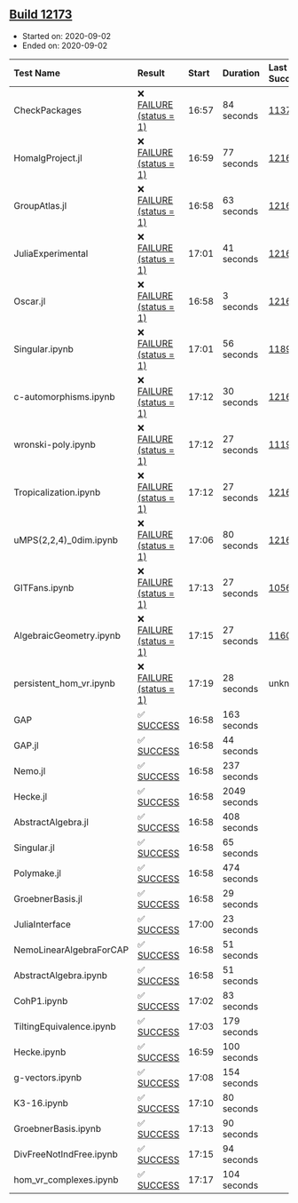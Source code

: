 ## [Build 12173](https://oscarci.mathematik.uni-kl.de/job/oscar/12173/)

* Started on: 2020-09-02
* Ended on: 2020-09-02

| Test Name    | Result | Start | Duration | Last Success | First Failure |
|:-------------|:-------|:------|:---------|:-------------|:--------------|
| CheckPackages | ❌ [FAILURE (status = 1)](https://oscarci.mathematik.uni-kl.de/job/oscar/12173/artifact/logs/build-12173/CheckPackages.log) | 16:57 | 84 seconds | [11376](https://oscarci.mathematik.uni-kl.de/job/oscar/11376/) | [11377](https://oscarci.mathematik.uni-kl.de/job/oscar/11377/) |
| HomalgProject.jl | ❌ [FAILURE (status = 1)](https://oscarci.mathematik.uni-kl.de/job/oscar/12173/artifact/logs/build-12173/HomalgProject.jl.log) | 16:59 | 77 seconds | [12167](https://oscarci.mathematik.uni-kl.de/job/oscar/12167/) | [12168](https://oscarci.mathematik.uni-kl.de/job/oscar/12168/) |
| GroupAtlas.jl | ❌ [FAILURE (status = 1)](https://oscarci.mathematik.uni-kl.de/job/oscar/12173/artifact/logs/build-12173/GroupAtlas.jl.log) | 16:58 | 63 seconds | [12167](https://oscarci.mathematik.uni-kl.de/job/oscar/12167/) | [12168](https://oscarci.mathematik.uni-kl.de/job/oscar/12168/) |
| JuliaExperimental | ❌ [FAILURE (status = 1)](https://oscarci.mathematik.uni-kl.de/job/oscar/12173/artifact/logs/build-12173/JuliaExperimental.log) | 17:01 | 41 seconds | [12167](https://oscarci.mathematik.uni-kl.de/job/oscar/12167/) | [12168](https://oscarci.mathematik.uni-kl.de/job/oscar/12168/) |
| Oscar.jl | ❌ [FAILURE (status = 1)](https://oscarci.mathematik.uni-kl.de/job/oscar/12173/artifact/logs/build-12173/Oscar.jl.log) | 16:58 | 3 seconds | [12167](https://oscarci.mathematik.uni-kl.de/job/oscar/12167/) | [12168](https://oscarci.mathematik.uni-kl.de/job/oscar/12168/) |
| Singular.ipynb | ❌ [FAILURE (status = 1)](https://oscarci.mathematik.uni-kl.de/job/oscar/12173/artifact/logs/build-12173/Singular.ipynb.log) | 17:01 | 56 seconds | [11893](https://oscarci.mathematik.uni-kl.de/job/oscar/11893/) | [11894](https://oscarci.mathematik.uni-kl.de/job/oscar/11894/) |
| c-automorphisms.ipynb | ❌ [FAILURE (status = 1)](https://oscarci.mathematik.uni-kl.de/job/oscar/12173/artifact/logs/build-12173/c-automorphisms.ipynb.log) | 17:12 | 30 seconds | [12167](https://oscarci.mathematik.uni-kl.de/job/oscar/12167/) | [12168](https://oscarci.mathematik.uni-kl.de/job/oscar/12168/) |
| wronski-poly.ipynb | ❌ [FAILURE (status = 1)](https://oscarci.mathematik.uni-kl.de/job/oscar/12173/artifact/logs/build-12173/wronski-poly.ipynb.log) | 17:12 | 27 seconds | [11192](https://oscarci.mathematik.uni-kl.de/job/oscar/11192/) | [11193](https://oscarci.mathematik.uni-kl.de/job/oscar/11193/) |
| Tropicalization.ipynb | ❌ [FAILURE (status = 1)](https://oscarci.mathematik.uni-kl.de/job/oscar/12173/artifact/logs/build-12173/Tropicalization.ipynb.log) | 17:12 | 27 seconds | [12167](https://oscarci.mathematik.uni-kl.de/job/oscar/12167/) | [12168](https://oscarci.mathematik.uni-kl.de/job/oscar/12168/) |
| uMPS(2,2,4)_0dim.ipynb | ❌ [FAILURE (status = 1)](https://oscarci.mathematik.uni-kl.de/job/oscar/12173/artifact/logs/build-12173/uMPS-2-2-4-_0dim.ipynb.log) | 17:06 | 80 seconds | [12167](https://oscarci.mathematik.uni-kl.de/job/oscar/12167/) | [12168](https://oscarci.mathematik.uni-kl.de/job/oscar/12168/) |
| GITFans.ipynb | ❌ [FAILURE (status = 1)](https://oscarci.mathematik.uni-kl.de/job/oscar/12173/artifact/logs/build-12173/GITFans.ipynb.log) | 17:13 | 27 seconds | [10566](https://oscarci.mathematik.uni-kl.de/job/oscar/10566/) | [10567](https://oscarci.mathematik.uni-kl.de/job/oscar/10567/) |
| AlgebraicGeometry.ipynb | ❌ [FAILURE (status = 1)](https://oscarci.mathematik.uni-kl.de/job/oscar/12173/artifact/logs/build-12173/AlgebraicGeometry.ipynb.log) | 17:15 | 27 seconds | [11602](https://oscarci.mathematik.uni-kl.de/job/oscar/11602/) | [11603](https://oscarci.mathematik.uni-kl.de/job/oscar/11603/) |
| persistent_hom_vr.ipynb | ❌ [FAILURE (status = 1)](https://oscarci.mathematik.uni-kl.de/job/oscar/12173/artifact/logs/build-12173/persistent_hom_vr.ipynb.log) | 17:19 | 28 seconds | unknown | unknown |
| GAP | ✅ [SUCCESS](https://oscarci.mathematik.uni-kl.de/job/oscar/12173/artifact/logs/build-12173/GAP.log) | 16:58 | 163 seconds |  |  |
| GAP.jl | ✅ [SUCCESS](https://oscarci.mathematik.uni-kl.de/job/oscar/12173/artifact/logs/build-12173/GAP.jl.log) | 16:58 | 44 seconds |  |  |
| Nemo.jl | ✅ [SUCCESS](https://oscarci.mathematik.uni-kl.de/job/oscar/12173/artifact/logs/build-12173/Nemo.jl.log) | 16:58 | 237 seconds |  |  |
| Hecke.jl | ✅ [SUCCESS](https://oscarci.mathematik.uni-kl.de/job/oscar/12173/artifact/logs/build-12173/Hecke.jl.log) | 16:58 | 2049 seconds |  |  |
| AbstractAlgebra.jl | ✅ [SUCCESS](https://oscarci.mathematik.uni-kl.de/job/oscar/12173/artifact/logs/build-12173/AbstractAlgebra.jl.log) | 16:58 | 408 seconds |  |  |
| Singular.jl | ✅ [SUCCESS](https://oscarci.mathematik.uni-kl.de/job/oscar/12173/artifact/logs/build-12173/Singular.jl.log) | 16:58 | 65 seconds |  |  |
| Polymake.jl | ✅ [SUCCESS](https://oscarci.mathematik.uni-kl.de/job/oscar/12173/artifact/logs/build-12173/Polymake.jl.log) | 16:58 | 474 seconds |  |  |
| GroebnerBasis.jl | ✅ [SUCCESS](https://oscarci.mathematik.uni-kl.de/job/oscar/12173/artifact/logs/build-12173/GroebnerBasis.jl.log) | 16:58 | 29 seconds |  |  |
| JuliaInterface | ✅ [SUCCESS](https://oscarci.mathematik.uni-kl.de/job/oscar/12173/artifact/logs/build-12173/JuliaInterface.log) | 17:00 | 23 seconds |  |  |
| NemoLinearAlgebraForCAP | ✅ [SUCCESS](https://oscarci.mathematik.uni-kl.de/job/oscar/12173/artifact/logs/build-12173/NemoLinearAlgebraForCAP.log) | 16:58 | 51 seconds |  |  |
| AbstractAlgebra.ipynb | ✅ [SUCCESS](https://oscarci.mathematik.uni-kl.de/job/oscar/12173/artifact/logs/build-12173/AbstractAlgebra.ipynb.log) | 16:58 | 51 seconds |  |  |
| CohP1.ipynb | ✅ [SUCCESS](https://oscarci.mathematik.uni-kl.de/job/oscar/12173/artifact/logs/build-12173/CohP1.ipynb.log) | 17:02 | 83 seconds |  |  |
| TiltingEquivalence.ipynb | ✅ [SUCCESS](https://oscarci.mathematik.uni-kl.de/job/oscar/12173/artifact/logs/build-12173/TiltingEquivalence.ipynb.log) | 17:03 | 179 seconds |  |  |
| Hecke.ipynb | ✅ [SUCCESS](https://oscarci.mathematik.uni-kl.de/job/oscar/12173/artifact/logs/build-12173/Hecke.ipynb.log) | 16:59 | 100 seconds |  |  |
| g-vectors.ipynb | ✅ [SUCCESS](https://oscarci.mathematik.uni-kl.de/job/oscar/12173/artifact/logs/build-12173/g-vectors.ipynb.log) | 17:08 | 154 seconds |  |  |
| K3-16.ipynb | ✅ [SUCCESS](https://oscarci.mathematik.uni-kl.de/job/oscar/12173/artifact/logs/build-12173/K3-16.ipynb.log) | 17:10 | 80 seconds |  |  |
| GroebnerBasis.ipynb | ✅ [SUCCESS](https://oscarci.mathematik.uni-kl.de/job/oscar/12173/artifact/logs/build-12173/GroebnerBasis.ipynb.log) | 17:13 | 90 seconds |  |  |
| DivFreeNotIndFree.ipynb | ✅ [SUCCESS](https://oscarci.mathematik.uni-kl.de/job/oscar/12173/artifact/logs/build-12173/DivFreeNotIndFree.ipynb.log) | 17:15 | 94 seconds |  |  |
| hom_vr_complexes.ipynb | ✅ [SUCCESS](https://oscarci.mathematik.uni-kl.de/job/oscar/12173/artifact/logs/build-12173/hom_vr_complexes.ipynb.log) | 17:17 | 104 seconds |  |  |
